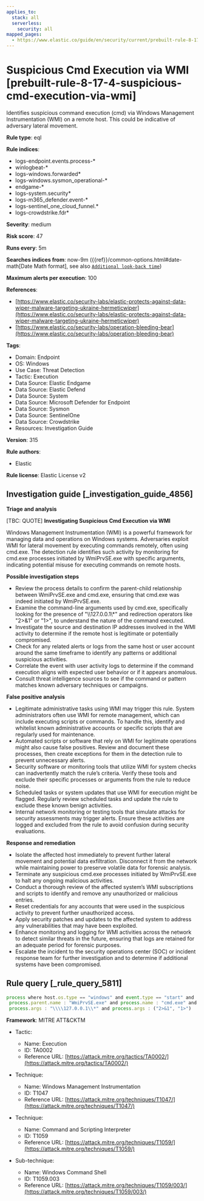 ```yaml
---
applies_to:
  stack: all
  serverless:
    security: all
mapped_pages:
  - https://www.elastic.co/guide/en/security/current/prebuilt-rule-8-17-4-suspicious-cmd-execution-via-wmi.html
---
```


# Suspicious Cmd Execution via WMI [prebuilt-rule-8-17-4-suspicious-cmd-execution-via-wmi]

Identifies suspicious command execution (cmd) via Windows Management Instrumentation (WMI) on a remote host. This could be indicative of adversary lateral movement.

**Rule type**: eql

**Rule indices**:

* logs-endpoint.events.process-*
* winlogbeat-*
* logs-windows.forwarded*
* logs-windows.sysmon_operational-*
* endgame-*
* logs-system.security*
* logs-m365_defender.event-*
* logs-sentinel_one_cloud_funnel.*
* logs-crowdstrike.fdr*

**Severity**: medium

**Risk score**: 47

**Runs every**: 5m

**Searches indices from**: now-9m ({{ref}}/common-options.html#date-math[Date Math format], see also [`Additional look-back time`](docs-content://solutions/security/detect-and-alert/create-detection-rule.md#rule-schedule))

**Maximum alerts per execution**: 100

**References**:

* [https://www.elastic.co/security-labs/elastic-protects-against-data-wiper-malware-targeting-ukraine-hermeticwiper](https://www.elastic.co/security-labs/elastic-protects-against-data-wiper-malware-targeting-ukraine-hermeticwiper)
* [https://www.elastic.co/security-labs/operation-bleeding-bear](https://www.elastic.co/security-labs/operation-bleeding-bear)

**Tags**:

* Domain: Endpoint
* OS: Windows
* Use Case: Threat Detection
* Tactic: Execution
* Data Source: Elastic Endgame
* Data Source: Elastic Defend
* Data Source: System
* Data Source: Microsoft Defender for Endpoint
* Data Source: Sysmon
* Data Source: SentinelOne
* Data Source: Crowdstrike
* Resources: Investigation Guide

**Version**: 315

**Rule authors**:

* Elastic

**Rule license**: Elastic License v2

## Investigation guide [_investigation_guide_4856]

**Triage and analysis**

[TBC: QUOTE]
**Investigating Suspicious Cmd Execution via WMI**

Windows Management Instrumentation (WMI) is a powerful framework for managing data and operations on Windows systems. Adversaries exploit WMI for lateral movement by executing commands remotely, often using cmd.exe. The detection rule identifies such activity by monitoring for cmd.exe processes initiated by WmiPrvSE.exe with specific arguments, indicating potential misuse for executing commands on remote hosts.

**Possible investigation steps**

* Review the process details to confirm the parent-child relationship between WmiPrvSE.exe and cmd.exe, ensuring that cmd.exe was indeed initiated by WmiPrvSE.exe.
* Examine the command-line arguments used by cmd.exe, specifically looking for the presence of "\\\\127.0.0.1\\*" and redirection operators like "2>&1" or "1>", to understand the nature of the command executed.
* Investigate the source and destination IP addresses involved in the WMI activity to determine if the remote host is legitimate or potentially compromised.
* Check for any related alerts or logs from the same host or user account around the same timeframe to identify any patterns or additional suspicious activities.
* Correlate the event with user activity logs to determine if the command execution aligns with expected user behavior or if it appears anomalous.
* Consult threat intelligence sources to see if the command or pattern matches known adversary techniques or campaigns.

**False positive analysis**

* Legitimate administrative tasks using WMI may trigger this rule. System administrators often use WMI for remote management, which can include executing scripts or commands. To handle this, identify and whitelist known administrative accounts or specific scripts that are regularly used for maintenance.
* Automated scripts or software that rely on WMI for legitimate operations might also cause false positives. Review and document these processes, then create exceptions for them in the detection rule to prevent unnecessary alerts.
* Security software or monitoring tools that utilize WMI for system checks can inadvertently match the rule’s criteria. Verify these tools and exclude their specific processes or arguments from the rule to reduce noise.
* Scheduled tasks or system updates that use WMI for execution might be flagged. Regularly review scheduled tasks and update the rule to exclude these known benign activities.
* Internal network monitoring or testing tools that simulate attacks for security assessments may trigger alerts. Ensure these activities are logged and excluded from the rule to avoid confusion during security evaluations.

**Response and remediation**

* Isolate the affected host immediately to prevent further lateral movement and potential data exfiltration. Disconnect it from the network while maintaining power to preserve volatile data for forensic analysis.
* Terminate any suspicious cmd.exe processes initiated by WmiPrvSE.exe to halt any ongoing malicious activities.
* Conduct a thorough review of the affected system’s WMI subscriptions and scripts to identify and remove any unauthorized or malicious entries.
* Reset credentials for any accounts that were used in the suspicious activity to prevent further unauthorized access.
* Apply security patches and updates to the affected system to address any vulnerabilities that may have been exploited.
* Enhance monitoring and logging for WMI activities across the network to detect similar threats in the future, ensuring that logs are retained for an adequate period for forensic purposes.
* Escalate the incident to the security operations center (SOC) or incident response team for further investigation and to determine if additional systems have been compromised.


## Rule query [_rule_query_5811]

```js
process where host.os.type == "windows" and event.type == "start" and
 process.parent.name : "WmiPrvSE.exe" and process.name : "cmd.exe" and
 process.args : "\\\\127.0.0.1\\*" and process.args : ("2>&1", "1>")
```

**Framework**: MITRE ATT&CKTM

* Tactic:

    * Name: Execution
    * ID: TA0002
    * Reference URL: [https://attack.mitre.org/tactics/TA0002/](https://attack.mitre.org/tactics/TA0002/)

* Technique:

    * Name: Windows Management Instrumentation
    * ID: T1047
    * Reference URL: [https://attack.mitre.org/techniques/T1047/](https://attack.mitre.org/techniques/T1047/)

* Technique:

    * Name: Command and Scripting Interpreter
    * ID: T1059
    * Reference URL: [https://attack.mitre.org/techniques/T1059/](https://attack.mitre.org/techniques/T1059/)

* Sub-technique:

    * Name: Windows Command Shell
    * ID: T1059.003
    * Reference URL: [https://attack.mitre.org/techniques/T1059/003/](https://attack.mitre.org/techniques/T1059/003/)



